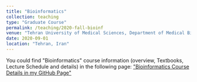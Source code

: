 ```yaml
---
title: "Bioinformatics"
collection: teaching
type: "Graduate Course"
permalink: /teaching/2020-fall-bioinf
venue: "Tehran University of Medical Sciences, Department of Medical Biotechnology"
date: 2020-09-01
location: "Tehran, Iran"
---
```


You could find "Bioinformatics" course information (overview, Textbooks, Lecture Schedule and details) in the following page: ["Bioinformatics Course Details in my GitHub Page"](https://github.com/yazdan59/bioinf)
